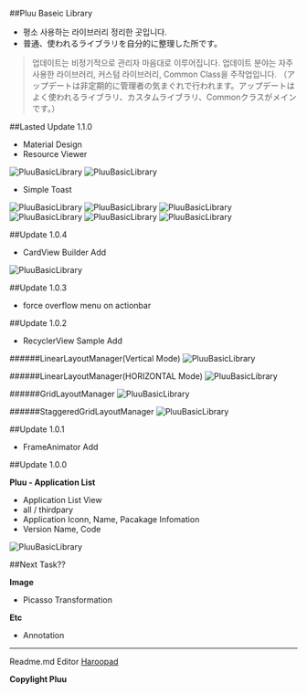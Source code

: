 ##Pluu Baseic Library

  - 평소 사용하는 라이브러리 정리한 곳입니다.
  - 普通、使われるライブラリを自分的に整理した所です。

> 업데이트는 비정기적으로 관리자 마음대로 이루어집니다. 업데이트 분야는 자주 사용한 라이브러리, 커스텀 라이브러리, Common Class을 주작업입니다.
> （アップデートは非定期的に管理者の気まぐれで行われます。アップデートはよく使われるライブラリ、カスタムライブラリ、Commonクラスがメインです。）

##Lasted Update 1.1.0
 * Material Design
 * Resource Viewer

![PluuBasicLibrary](/screenshots/ResourceViewer.png)
![PluuBasicLibrary](/screenshots/ResourceViewer2.png)

 * Simple Toast

![PluuBasicLibrary](/screenshots/SimpleToast.png)
![PluuBasicLibrary](/screenshots/SimpleToast_Black.png)
![PluuBasicLibrary](/screenshots/SimpleToast_Blue.png)
![PluuBasicLibrary](/screenshots/SimpleToast_Gray.png)
![PluuBasicLibrary](/screenshots/SimpleToast_Green.png)
![PluuBasicLibrary](/screenshots/SimpleToast_Red.png)

##Update 1.0.4

 * CardView Builder Add

![PluuBasicLibrary](/screenshots/cardview.png)

##Update 1.0.3

 * force overflow menu on actionbar

##Update 1.0.2

 * RecyclerView Sample Add

######LinearLayoutManager(Vertical Mode)
![PluuBasicLibrary](/screenshots/RecyclerView_VLinear.png)

######LinearLayoutManager(HORIZONTAL Mode)
![PluuBasicLibrary](/screenshots/RecyclerView_HLinear.png)

######GridLayoutManager
![PluuBasicLibrary](/screenshots/RecyclerView_Grid.png)

######StaggeredGridLayoutManager
![PluuBasicLibrary](/screenshots/RecyclerView_StaggeredGrid.png)

##Update 1.0.1

 * FrameAnimator Add

##Update 1.0.0

 **Pluu - Application List**
 * Application List View
 * all / thirdpary
 * Application Iconn, Name, Pacakage Infomation
 * Version Name, Code
  
![PluuBasicLibrary](/screenshots/AppInfo.png)

##Next Task??

**Image**
* Picasso Transformation

**Etc**
* Annotation

* * *

Readme.md Editor [Haroopad](http://pad.haroopress.com/)

**Copylight Pluu**
